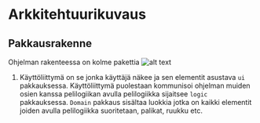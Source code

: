 # Arkkitehtuurikuvaus 

## Pakkausrakenne
Ohjelman rakenteessa on kolme pakettia 
![alt text](https://github.com/fellmana/ot-harjoitustyo/blob/master/documentation/figures/pakkaus.png)
1. Käyttöliittymä on se jonka käyttäjä näkee ja sen elementit asustava `ui` pakkauksessa. Käyttöliittymä puolestaan kommunisoi ohjelman muiden osien kanssa pelilogiikan avulla pelilogiikka sijaitsee `logic` pakkauksessa. `Domain` pakkaus sisältaa luokkia jotka on kaikki elementit joiden avulla pelilogiikka suoritetaan, palikat, ruukku etc.

